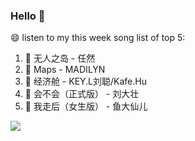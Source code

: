 

### Hello 👋

😄 listen to my this week song list of top 5:

1. 🎵 无人之岛 - 任然
2. 🎵 Maps - MADILYN
3. 🎵 经济舱 - KEY.L刘聪/Kafe.Hu
4. 🎵 会不会（正式版） - 刘大壮
5. 🎵 我走后（女生版） - 鱼大仙儿

<img align="left"  src="https://github-readme-stats.vercel.app/api?username=370966584&show_icons=true&theme=radical" />